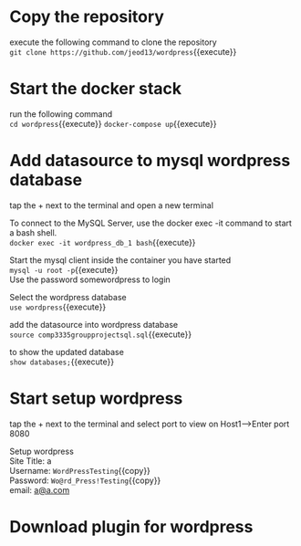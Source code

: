 # Copy the repository 
execute the following command to clone the repository<br />
`git clone https://github.com/jeod13/wordpress`{{execute}}

# Start the docker stack
run the following command<br />
`cd wordpress`{{execute}}
`docker-compose up`{{execute}}


# Add datasource to mysql wordpress database
tap the + next to the terminal and open a new terminal<br />

To connect to the MySQL Server, use the docker exec -it command to start a bash 
shell. <br />
`docker exec -it wordpress_db_1 bash`{{execute}}

Start the mysql client inside the container you have started<br />
`mysql -u root -p`{{execute}}<br />
Use the password somewordpress to login

Select the wordpress database<br />
`use wordpress`{{execute}}

add the datasource into wordpress database<br />
`source comp3335groupprojectsql.sql`{{execute}}

to show the updated database<br />
`show databases;`{{execute}}

# Start setup wordpress
tap the + next to the terminal and select port to view on Host1-->Enter port 8080

Setup wordpress<br />
	Site Title: a<br />
	Username: `WordPressTesting`{{copy}}<br />
	Password: `Wo@rd_Press!Testing`{{copy}}<br />
	email: a@a.com<br />
	
# Download plugin for wordpress
